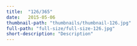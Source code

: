 ```yaml
---
title:  "126/365"
date:   2015-05-06
thumbnail-path: "thumbnails/thumbnail-126.jpg"
full-path: "full-size/full-size-126.jpg"
short-description: "Description"
---
```

